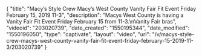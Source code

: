 {
    "title": "Macy’s Style Crew Macy’s West County Vanity Fair Fit Event Friday February 15, 2019 11-3",
    "description": "Macys West County is having a Vanity Fair Fit Event Friday February 15 from 11-3.\nVanity Fair bras",
    "videoid": "203020739",
    "date_created": "1550195344",
    "date_modified": "1550196050",
    "type": "captivate",
    "layout": "video",
    "url": "\/v\/macys-style-crew-macys-west-county-vanity-fair-fit-event-friday-february-15-2019-11-3\/203020739"
}